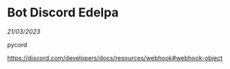 # Bot Discord Edelpa
<i>21/03/2023</i>



pycord





https://discord.com/developers/docs/resources/webhook#webhook-object